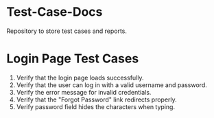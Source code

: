 # Test-Case-Docs
 Repository to store test cases and reports.
# Login Page Test Cases

1. Verify that the login page loads successfully.
2. Verify that the user can log in with a valid username and password.
3. Verify the error message for invalid credentials.
4. Verify that the "Forgot Password" link redirects properly.
5. Verify password field hides the characters when typing.
